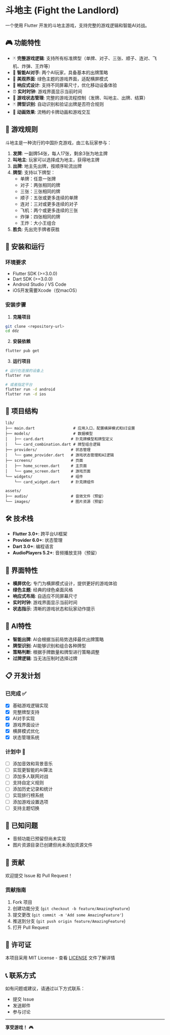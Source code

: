 # 斗地主 (Fight the Landlord)

一个使用 Flutter 开发的斗地主游戏，支持完整的游戏逻辑和智能AI对战。

## 🎮 功能特性

- 🃏 **完整游戏逻辑**: 支持所有标准牌型（单牌、对子、三张、顺子、连对、飞机、炸弹、王炸等）
- 🤖 **智能AI对手**: 两个AI玩家，具备基本的出牌策略
- 🎨 **美观界面**: 绿色主题的游戏界面，适配横屏模式
- 📱 **响应式设计**: 支持不同屏幕尺寸，优化移动设备体验
- ⏰ **实时时钟**: 游戏界面显示当前时间
- 🎯 **游戏状态管理**: 完整的游戏流程控制（发牌、叫地主、出牌、结算）
- 🃏 **牌型识别**: 自动识别和验证出牌是否符合规则
- 🎪 **动画效果**: 流畅的卡牌动画和游戏交互

## 🎯 游戏规则

斗地主是一种流行的中国扑克游戏，由三名玩家参与：

1. **发牌**: 一副牌54张，每人17张，剩余3张为地主牌
2. **叫地主**: 玩家可以选择成为地主，获得地主牌
3. **出牌**: 地主先出牌，按顺序轮流出牌
4. **牌型**: 支持以下牌型：
   - 单牌：任意一张牌
   - 对子：两张相同的牌
   - 三张：三张相同的牌
   - 顺子：五张或更多连续的单牌
   - 连对：三对或更多连续的对子
   - 飞机：两个或更多连续的三张
   - 炸弹：四张相同的牌
   - 王炸：大小王组合
5. **胜负**: 先出完手牌者获胜

## 🚀 安装和运行

### 环境要求

- Flutter SDK (>=3.0.0)
- Dart SDK (>=3.0.0)
- Android Studio / VS Code
- iOS开发需要Xcode（仅macOS）

### 安装步骤

1. **克隆项目**
```bash
git clone <repository-url>
cd ddz
```

2. **安装依赖**
```bash
flutter pub get
```

3. **运行项目**
```bash
# 运行在连接的设备上
flutter run

# 或者指定平台
flutter run -d android
flutter run -d ios
```

## 📁 项目结构

```
lib/
├── main.dart                 # 应用入口，配置横屏模式和UI设置
├── models/                   # 数据模型
│   ├── card.dart            # 扑克牌模型和牌型定义
│   └── card_combination.dart # 牌型组合逻辑
├── providers/               # 状态管理
│   └── game_provider.dart   # 游戏状态管理和AI逻辑
├── screens/                 # 页面
│   ├── home_screen.dart     # 主页面
│   └── game_screen.dart     # 游戏页面
└── widgets/                 # 组件
    └── card_widget.dart     # 扑克牌组件

assets/
├── audio/                   # 音效文件（预留）
└── images/                  # 图片资源（预留）
```

## 🛠️ 技术栈

- **Flutter 3.0+**: 跨平台UI框架
- **Provider 6.0+**: 状态管理
- **Dart 3.0+**: 编程语言
- **AudioPlayers 5.2+**: 音频播放支持（预留）

## 🎨 界面特性

- **横屏优化**: 专门为横屏模式设计，提供更好的游戏体验
- **绿色主题**: 经典的绿色桌面风格
- **响应式布局**: 自适应不同屏幕尺寸
- **实时时钟**: 游戏界面显示当前时间
- **状态指示**: 清晰的游戏状态和玩家动作提示

## 🤖 AI特性

- **智能出牌**: AI会根据当前局势选择最优出牌策略
- **牌型识别**: AI能够识别和组合各种牌型
- **策略判断**: 根据手牌数量和牌型进行策略调整
- **过牌逻辑**: 当无法压制时选择过牌

## 📋 开发计划

### 已完成 ✅
- [x] 基础游戏逻辑实现
- [x] 完整牌型支持
- [x] AI对手实现
- [x] 游戏界面设计
- [x] 横屏模式优化
- [x] 状态管理系统

### 计划中 🚧
- [ ] 添加音效和背景音乐
- [ ] 实现更智能的AI算法
- [ ] 添加多人联网对战
- [ ] 支持自定义规则
- [ ] 添加历史记录和统计
- [ ] 实现排行榜系统
- [ ] 添加游戏设置选项
- [ ] 支持主题切换

## 🐛 已知问题

- 音频功能已预留但尚未实现
- 图片资源目录已创建但尚未添加资源文件

## 🤝 贡献

欢迎提交 Issue 和 Pull Request！

### 贡献指南

1. Fork 项目
2. 创建功能分支 (`git checkout -b feature/AmazingFeature`)
3. 提交更改 (`git commit -m 'Add some AmazingFeature'`)
4. 推送到分支 (`git push origin feature/AmazingFeature`)
5. 打开 Pull Request

## 📄 许可证

本项目采用 MIT License - 查看 [LICENSE](LICENSE) 文件了解详情

## 📞 联系方式

如有问题或建议，请通过以下方式联系：

- 提交 Issue
- 发送邮件
- 参与讨论

---

**享受游戏！** 🎮 